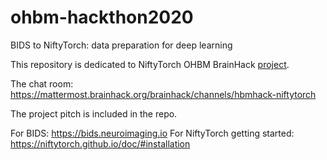 # ohbm-hackthon2020
BIDS to NiftyTorch: data preparation for deep learning

This repository is dedicated to NiftyTorch OHBM BrainHack [project](https://github.com/ohbm/hackathon2020/issues/85).

The chat room: https://mattermost.brainhack.org/brainhack/channels/hbmhack-niftytorch

The project pitch is included in the repo. 

For BIDS: https://bids.neuroimaging.io
For NiftyTorch getting started: https://niftytorch.github.io/doc/#installation
